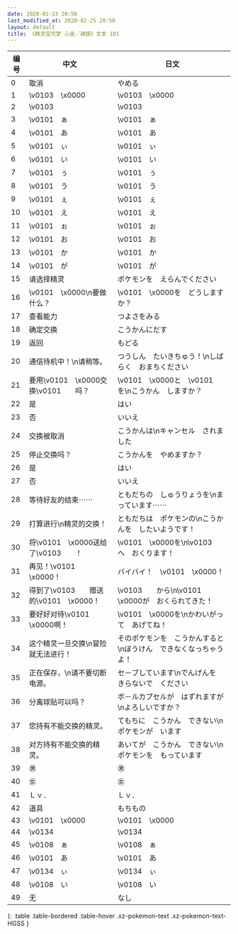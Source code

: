 ```yaml
---
date: 2020-02-23 20:56
last_modified_at: 2020-02-25 20:50
layout: default
title: 《精灵宝可梦 心金／魂银》文本 181
---
```

| 编号 | 中文 | 日文 |
| ---- | ---- | ---- |
| 0 | 取消 | やめる |
| 1 | \v0103　\x0000 | \v0103　\x0000 |
| 2 | \v0103　　 | \v0103　　 |
| 3 | \v0101　ぁ | \v0101　ぁ |
| 4 | \v0101　あ | \v0101　あ |
| 5 | \v0101　ぃ | \v0101　ぃ |
| 6 | \v0101　い | \v0101　い |
| 7 | \v0101　ぅ | \v0101　ぅ |
| 8 | \v0101　う | \v0101　う |
| 9 | \v0101　ぇ | \v0101　ぇ |
| 10 | \v0101　え | \v0101　え |
| 11 | \v0101　ぉ | \v0101　ぉ |
| 12 | \v0101　お | \v0101　お |
| 13 | \v0101　か | \v0101　か |
| 14 | \v0101　が | \v0101　が |
| 15 | 请选择精灵 | ポケモンを　えらんでください |
| 16 | \v0101　\x0000\n要做什么？ | \v0101　\x0000を　どうしますか？ |
| 17 | 查看能力 | つよさをみる |
| 18 | 确定交换 | こうかんにだす |
| 19 | 返回 | もどる |
| 20 | 通信待机中！\n请稍等。 | つうしん　たいきちゅう！\nしばらく　おまちください |
| 21 | 要用\v0101　\x0000交换\v0101　　吗？ | \v0101　\x0000と　\v0101　　を\nこうかん　しますか？ |
| 22 | 是 | はい |
| 23 | 否 | いいえ |
| 24 | 交换被取消 | こうかんは\nキャンセル　されました |
| 25 | 停止交换吗？ | こうかんを　やめますか？ |
| 26 | 是 | はい |
| 27 | 否 | いいえ |
| 28 | 等待好友的结束⋯⋯ | ともだちの　しゅうりょうを\nまっています⋯⋯ |
| 29 | 打算进行\n精灵的交换！ | ともだちは　ポケモンの\nこうかんを　したいようです！ |
| 30 | 将\v0101　\x0000送给了\v0103　　！ | \v0101　\x0000を\n\v0103　　へ　おくります！ |
| 31 | 再见！\v0101　\x0000！ | バイバイ！　\v0101　\x0000！ |
| 32 | 得到了\v0103　　赠送的\v0101　\x0000！ | \v0103　　から\n\v0101　\x0000が　おくられてきた！ |
| 33 | 要好好对待\v0101　\x0000啊！ | \v0101　\x0000を\nかわいがって　あげてね！ |
| 34 | 这个精灵一旦交换\n冒险就无法进行！ | そのポケモンを　こうかんすると\nぼうけん　できなくなっちゃうよ！ |
| 35 | 正在保存，\n请不要切断电源。 | セ－ブしています\nでんげんを　きらないで　ください |
| 36 | 分离球贴可以吗？ | ボ－ルカプセルが　はずれますが\nよろしいですか？ |
| 37 | 您持有不能交换的精灵。 | てもちに　こうかん　できない\nポケモンが　います |
| 38 | 对方持有不能交换的精灵。 | あいてが　こうかん　できない\nポケモンを　もっています |
| 39 | ㊚ | ㊚ |
| 40 | ㊛ | ㊛ |
| 41 | Ｌｖ． | Ｌｖ． |
| 42 | 道具 | もちもの |
| 43 | \v0101　\x0000 | \v0101　\x0000 |
| 44 | \v0134　　 | \v0134　　 |
| 45 | \v0108　ぁ | \v0108　ぁ |
| 46 | \v0101　あ | \v0101　あ |
| 47 | \v0134　ぃ | \v0134　ぃ |
| 48 | \v0108　い | \v0108　い |
| 49 | 无 | なし |
{: .table .table-bordered .table-hover .xz-pokemon-text .xz-pokemon-text-HGSS }